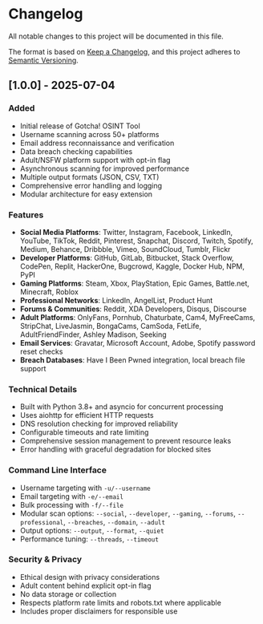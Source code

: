 # Changelog

All notable changes to this project will be documented in this file.

The format is based on [Keep a Changelog](https://keepachangelog.com/en/1.0.0/),
and this project adheres to [Semantic Versioning](https://semver.org/spec/v2.0.0.html).

## [1.0.0] - 2025-07-04

### Added
- Initial release of Gotcha! OSINT Tool
- Username scanning across 50+ platforms
- Email address reconnaissance and verification
- Data breach checking capabilities
- Adult/NSFW platform support with opt-in flag
- Asynchronous scanning for improved performance
- Multiple output formats (JSON, CSV, TXT)
- Comprehensive error handling and logging
- Modular architecture for easy extension

### Features
- **Social Media Platforms**: Twitter, Instagram, Facebook, LinkedIn, YouTube, TikTok, Reddit, Pinterest, Snapchat, Discord, Twitch, Spotify, Medium, Behance, Dribbble, Vimeo, SoundCloud, Tumblr, Flickr
- **Developer Platforms**: GitHub, GitLab, Bitbucket, Stack Overflow, CodePen, Replit, HackerOne, Bugcrowd, Kaggle, Docker Hub, NPM, PyPI
- **Gaming Platforms**: Steam, Xbox, PlayStation, Epic Games, Battle.net, Minecraft, Roblox
- **Professional Networks**: LinkedIn, AngelList, Product Hunt
- **Forums & Communities**: Reddit, XDA Developers, Disqus, Discourse
- **Adult Platforms**: OnlyFans, Pornhub, Chaturbate, Cam4, MyFreeCams, StripChat, LiveJasmin, BongaCams, CamSoda, FetLife, AdultFriendFinder, Ashley Madison, Seeking
- **Email Services**: Gravatar, Microsoft Account, Adobe, Spotify password reset checks
- **Breach Databases**: Have I Been Pwned integration, local breach file support

### Technical Details
- Built with Python 3.8+ and asyncio for concurrent processing
- Uses aiohttp for efficient HTTP requests
- DNS resolution checking for improved reliability
- Configurable timeouts and rate limiting
- Comprehensive session management to prevent resource leaks
- Error handling with graceful degradation for blocked sites

### Command Line Interface
- Username targeting with `-u/--username`
- Email targeting with `-e/--email`
- Bulk processing with `-f/--file`
- Modular scan options: `--social`, `--developer`, `--gaming`, `--forums`, `--professional`, `--breaches`, `--domain`, `--adult`
- Output options: `--output`, `--format`, `--quiet`
- Performance tuning: `--threads`, `--timeout`

### Security & Privacy
- Ethical design with privacy considerations
- Adult content behind explicit opt-in flag
- No data storage or collection
- Respects platform rate limits and robots.txt where applicable
- Includes proper disclaimers for responsible use
